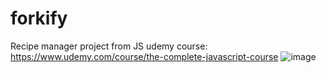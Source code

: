 # forkify
Recipe manager project from JS udemy course: https://www.udemy.com/course/the-complete-javascript-course
![image](https://github.com/AuJezus/forkify/assets/72869217/441afdc5-6f30-4625-bbe5-c2115aa555c9)
